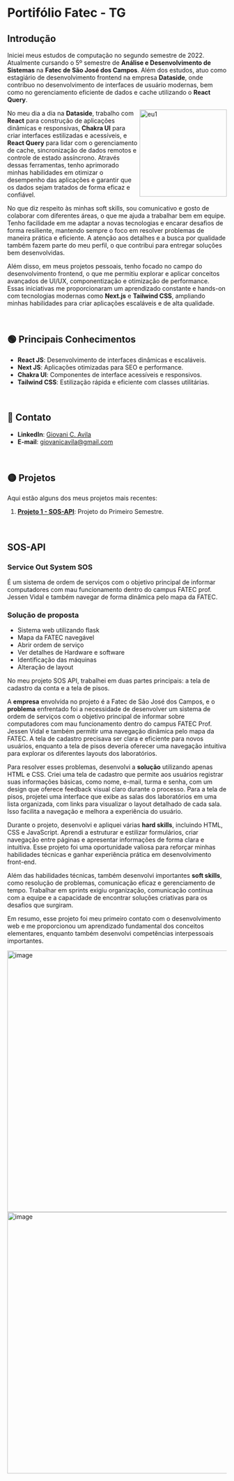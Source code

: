 # Portifólio Fatec - TG

## Introdução
<p>
 <p>
  Iniciei meus estudos de computação no segundo semestre de 2022. Atualmente cursando o 5º semestre de <strong>Análise e Desenvolvimento de Sistemas</strong> na <strong>Fatec de São José dos Campos</strong>. Além dos estudos, atuo como estagiário de desenvolvimento frontend na empresa <strong>Dataside</strong>, onde contribuo no desenvolvimento de interfaces de usuário modernas, bem como no gerenciamento eficiente de dados e cache utilizando o <strong>React Query</strong>.
 </p>
  <p>
    <img align="right" src="https://github.com/user-attachments/assets/a13bfb96-dc7c-455f-ad85-23ced8d73703" alt="eu1" width="200" height="200" />
  </p>
    <p>   No meu dia a dia na <strong>Dataside</strong>, trabalho com <strong>React</strong> para construção de aplicações dinâmicas e responsivas, <strong>Chakra UI</strong> para criar interfaces estilizadas e acessíveis, e <strong>React Query</strong> para lidar com o gerenciamento de cache, sincronização de dados remotos e controle de estado assíncrono. Através dessas ferramentas, tenho aprimorado minhas habilidades em otimizar o desempenho das aplicações e garantir que os dados sejam tratados de forma eficaz e confiável.
    </p>
    <p>
     No que diz respeito às minhas soft skills, sou comunicativo e gosto de colaborar com diferentes áreas, o que me ajuda a trabalhar bem em equipe. Tenho facilidade em me adaptar a novas tecnologias e encarar desafios de forma resiliente, mantendo sempre o foco em resolver problemas de maneira prática e eficiente. A atenção aos detalhes e a busca por qualidade também fazem parte do meu perfil, o que contribui para entregar soluções bem desenvolvidas.
    </p>
    <p>
      Além disso, em meus projetos pessoais, tenho focado no campo do desenvolvimento frontend, o que me permitiu explorar e aplicar conceitos avançados de UI/UX, componentização e otimização de performance. Essas iniciativas me proporcionaram um aprendizado constante e hands-on com tecnologias modernas como <strong>Next.js</strong> e <strong>Tailwind CSS</strong>, ampliando minhas habilidades para criar aplicações escaláveis e de alta qualidade.
  </p>
</p>

<br>

## :green_circle: Principais Conhecimentos

- **React JS**: Desenvolvimento de interfaces dinâmicas e escaláveis.
- **Next JS**: Aplicações otimizadas para SEO e performance.
- **Chakra UI**: Componentes de interface acessíveis e responsivos.
- **Tailwind CSS**: Estilização rápida e eficiente com classes utilitárias.

<br>

## :red_circle: Contato

- **LinkedIn**: [Giovani C. Avila](https://www.linkedin.com/in/giovanicavila/)
- **E-mail**: [giovanicavila@gmail.com](mailto:giovani.exemplo@gmail.com)

<br>

## :yellow_circle: Projetos

Aqui estão alguns dos meus projetos mais recentes:

1. **[Projeto 1 - SOS-API](#sos-api)**: Projeto do Primeiro Semestre.

<br>

## SOS-API

### Service Out System SOS

É um sistema de ordem de serviços com o objetivo principal de informar computadores com mau funcionamento dentro do campus FATEC prof. Jessen Vidal e também navegar de forma dinâmica pelo mapa da FATEC.

### Solução de proposta
<ul>
  <li>Sistema web utilizando flask</li>
  <li>Mapa da FATEC navegável</li>
  <li>Abrir ordem de serviço</li>
  <li>Ver detalhes de Hardware e software</li>
  <li>Identificação das máquinas</li>
  <li>Alteração de layout</li>
</ul>

No meu projeto SOS API, trabalhei em duas partes principais: a tela de cadastro da conta e a tela de pisos.

A **empresa** envolvida no projeto é a Fatec de São José dos Campos, e o **problema** enfrentado foi a necessidade de desenvolver um sistema de ordem de serviços com o objetivo principal de informar sobre computadores com mau funcionamento dentro do campus FATEC Prof. Jessen Vidal e também permitir uma navegação dinâmica pelo mapa da FATEC. A tela de cadastro precisava ser clara e eficiente para novos usuários, enquanto a tela de pisos deveria oferecer uma navegação intuitiva para explorar os diferentes layouts dos laboratórios.

Para resolver esses problemas, desenvolvi a **solução** utilizando apenas HTML e CSS. Criei uma tela de cadastro que permite aos usuários registrar suas informações básicas, como nome, e-mail, turma e senha, com um design que oferece feedback visual claro durante o processo. Para a tela de pisos, projetei uma interface que exibe as salas dos laboratórios em uma lista organizada, com links para visualizar o layout detalhado de cada sala. Isso facilita a navegação e melhora a experiência do usuário.

Durante o projeto, desenvolvi e apliquei várias **hard skills**, incluindo HTML, CSS e JavaScript. Aprendi a estruturar e estilizar formulários, criar navegação entre páginas e apresentar informações de forma clara e intuitiva. Esse projeto foi uma oportunidade valiosa para reforçar minhas habilidades técnicas e ganhar experiência prática em desenvolvimento front-end.

Além das habilidades técnicas, também desenvolvi importantes **soft skills**, como resolução de problemas, comunicação eficaz e gerenciamento de tempo. Trabalhar em sprints exigiu organização, comunicação contínua com a equipe e a capacidade de encontrar soluções criativas para os desafios que surgiram.

Em resumo, esse projeto foi meu primeiro contato com o desenvolvimento web e me proporcionou um aprendizado fundamental dos conceitos elementares, enquanto também desenvolvi competências interpessoais importantes.


<img src="https://github.com/user-attachments/assets/e7cfe953-6739-4e4a-9c49-70f2679523ac" alt="image" width="1000" height="600"/>

<img src="https://github.com/user-attachments/assets/5a97fc3a-2edb-4924-9797-ee789a01afac" alt="image" width="1000" height="600"/>


